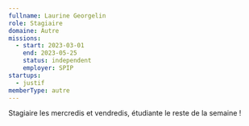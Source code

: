 ```yaml
---
fullname: Laurine Georgelin 
role: Stagiaire 
domaine: Autre
missions:
  - start: 2023-03-01
    end: 2023-05-25
    status: independent
    employer: SPIP
startups:
  - justif
memberType: autre
---
```


Stagiaire les mercredis et vendredis, étudiante le reste de la semaine ! 
